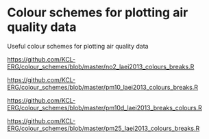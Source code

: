 # Colour schemes for plotting air quality data
Useful colour schemes for plotting air quality data

https://github.com/KCL-ERG/colour_schemes/blob/master/no2_laei2013_colours_breaks.R

https://github.com/KCL-ERG/colour_schemes/blob/master/pm10_laei2013_colours_breaks.R

https://github.com/KCL-ERG/colour_schemes/blob/master/pm10d_laei2013_breaks_colours.R

https://github.com/KCL-ERG/colour_schemes/blob/master/pm25_laei2013_colours_breaks.R
